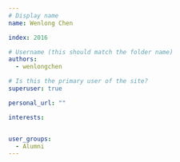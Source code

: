 ```yaml
---
# Display name
name: Wenlong Chen

index: 2016

# Username (this should match the folder name)
authors:
  - wenlongchen

# Is this the primary user of the site?
superuser: true

personal_url: ""

interests:


user_groups:
  - Alumni
---
```

